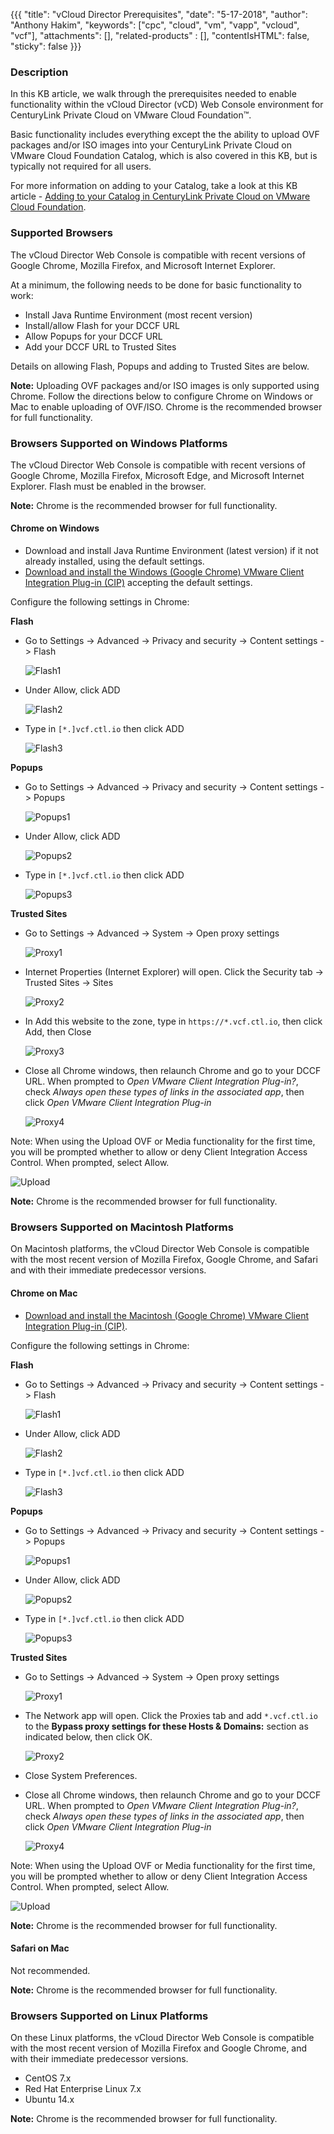 {{{
  "title": "vCloud Director Prerequisites",
  "date": "5-17-2018",
  "author": "Anthony Hakim",
  "keywords": ["cpc", "cloud", "vm", "vapp", "vcloud", "vcf"],
  "attachments": [],
  "related-products" : [],
  "contentIsHTML": false,
  "sticky": false
}}}

### Description
In this KB article, we walk through the prerequisites needed to enable functionality within the vCloud Director (vCD) Web Console environment for CenturyLink Private Cloud on VMware Cloud Foundation™.

Basic functionality includes everything except the the ability to upload OVF packages and/or ISO images into your CenturyLink Private Cloud on VMware Cloud Foundation Catalog, which is also covered in this KB, but is typically not required for all users.

For more information on adding to your Catalog, take a look at this KB article - [Adding to your Catalog in CenturyLink Private Cloud on VMware Cloud Foundation](../Catalog/add-to-catalog.md).

### Supported Browsers
The vCloud Director Web Console is compatible with recent versions of Google Chrome, Mozilla Firefox, and Microsoft Internet Explorer.

At a minimum, the following needs to be done for basic functionality to work:

* Install Java Runtime Environment (most recent version)
* Install/allow Flash for your DCCF URL
* Allow Popups for your DCCF URL
* Add your DCCF URL to Trusted Sites

Details on allowing Flash, Popups and adding to Trusted Sites are below.

**Note:** Uploading OVF packages and/or ISO images is only supported using Chrome. Follow the directions below to configure Chrome on Windows or Mac to enable uploading of OVF/ISO. Chrome is the recommended browser for full functionality.

### Browsers Supported on Windows Platforms
The vCloud Director Web Console is compatible with recent versions of Google Chrome, Mozilla Firefox, Microsoft Edge, and Microsoft Internet Explorer. Flash must be enabled in the browser.

**Note:** Chrome is the recommended browser for full functionality.

#### Chrome on Windows

* Download and install Java Runtime Environment (latest version) if it not already installed, using the default settings.
* [Download and install the Windows (Google Chrome) VMware Client Integration Plug-in (CIP)](https://kb.vmware.com/s/article/2145401) accepting the default settings.

Configure the following settings in Chrome:

**Flash**
* Go to Settings -> Advanced -> Privacy and security -> Content settings -> Flash

  ![Flash1](../../images/dccf/vcd-prerequisites-chrome3.png)

* Under Allow, click ADD

  ![Flash2](../../images/dccf/vcd-prerequisites-chrome3a.png)

* Type in `[*.]vcf.ctl.io` then click ADD

  ![Flash3](../../images/dccf/vcd-prerequisites-chrome3b.png)

**Popups**
* Go to Settings -> Advanced -> Privacy and security -> Content settings -> Popups

  ![Popups1](../../images/dccf/vcd-prerequisites-chrome4.png)

* Under Allow, click ADD

  ![Popups2](../../images/dccf/vcd-prerequisites-chrome4a.png)

* Type in `[*.]vcf.ctl.io` then click ADD

  ![Popups3](../../images/dccf/vcd-prerequisites-chrome4b.png)

**Trusted Sites**
* Go to Settings -> Advanced -> System -> Open proxy settings

  ![Proxy1](../../images/dccf/vcd-prerequisites-chrome5.png)

* Internet Properties (Internet Explorer) will open. Click the Security tab -> Trusted Sites -> Sites

  ![Proxy2](../../images/dccf/vcd-prerequisites-chrome5a.png)

* In Add this website to the zone, type in `https://*.vcf.ctl.io`, then click Add, then Close

  ![Proxy3](../../images/dccf/vcd-prerequisites-chrome5b.png)

* Close all Chrome windows, then relaunch Chrome and go to your DCCF URL. When prompted to _Open VMware Client Integration Plug-in?_, check _Always open these types of links in the associated app_, then click _Open VMware Client Integration Plug-in_

  ![Proxy4](../../images/dccf/vcd-prerequisites-chrome6.png)


Note: When using the Upload OVF or Media functionality for the first time, you will be prompted whether to allow or deny Client Integration Access Control. When prompted, select Allow.

  ![Upload](../../images/dccf/vcd-prerequisites-chrome7.png)

**Note:** Chrome is the recommended browser for full functionality.

### Browsers Supported on Macintosh Platforms
On Macintosh platforms, the vCloud Director Web Console is compatible with the most recent version of Mozilla Firefox, Google Chrome, and Safari and with their immediate predecessor versions.

#### Chrome on Mac
* [Download and install the Macintosh (Google Chrome) VMware Client Integration Plug-in (CIP)](https://kb.vmware.com/s/article/2145401).

Configure the following settings in Chrome:

**Flash**
* Go to Settings -> Advanced -> Privacy and security -> Content settings -> Flash

  ![Flash1](../../images/dccf/vcd-prerequisites-chrome3.png)

* Under Allow, click ADD

  ![Flash2](../../images/dccf/vcd-prerequisites-chrome3a.png)

* Type in `[*.]vcf.ctl.io` then click ADD

  ![Flash3](../../images/dccf/vcd-prerequisites-chrome3b.png)

**Popups**
* Go to Settings -> Advanced -> Privacy and security -> Content settings -> Popups

  ![Popups1](../../images/dccf/vcd-prerequisites-chrome4.png)

* Under Allow, click ADD

  ![Popups2](../../images/dccf/vcd-prerequisites-chrome4a.png)

* Type in `[*.]vcf.ctl.io` then click ADD

  ![Popups3](../../images/dccf/vcd-prerequisites-chrome4b.png)

**Trusted Sites**
* Go to Settings -> Advanced -> System -> Open proxy settings

  ![Proxy1](../../images/dccf/vcd-prerequisites-chrome5.png)

* The Network app will open. Click the Proxies tab and add `*.vcf.ctl.io` to the **Bypass proxy settings for these Hosts & Domains:** section as indicated below, then click OK.

  ![Proxy2](../../images/dccf/vcd-prerequisites-chrome5c.png)

* Close System Preferences.

* Close all Chrome windows, then relaunch Chrome and go to your DCCF URL. When prompted to _Open VMware Client Integration Plug-in?_, check _Always open these types of links in the associated app_, then click _Open VMware Client Integration Plug-in_

  ![Proxy4](../../images/dccf/vcd-prerequisites-chrome6.png)


Note: When using the Upload OVF or Media functionality for the first time, you will be prompted whether to allow or deny Client Integration Access Control. When prompted, select Allow.

  ![Upload](../../images/dccf/vcd-prerequisites-chrome7.png)

**Note:** Chrome is the recommended browser for full functionality.

#### Safari on Mac
Not recommended.

**Note:** Chrome is the recommended browser for full functionality.

### Browsers Supported on Linux Platforms
On these Linux platforms, the vCloud Director Web Console is compatible with the most recent version of Mozilla Firefox and Google Chrome, and with their immediate predecessor versions.

* CentOS 7.x
* Red Hat Enterprise Linux 7.x
* Ubuntu 14.x

**Note:** Chrome is the recommended browser for full functionality.
